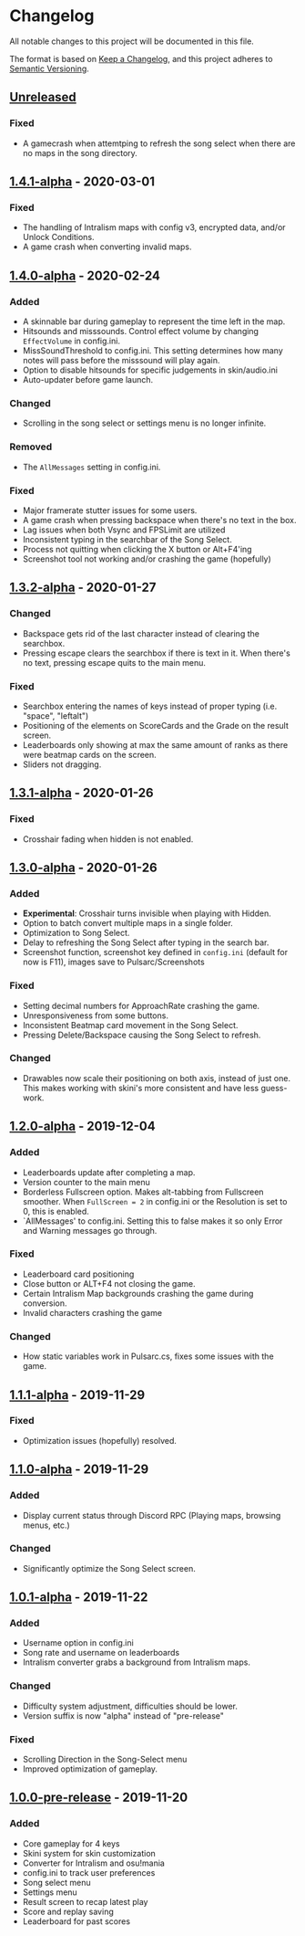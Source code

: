 # Changelog
All notable changes to this project will be documented in this file.

The format is based on [Keep a Changelog](https://keepachangelog.com/en/1.0.0/),
and this project adheres to [Semantic Versioning](https://semver.org/spec/v2.0.0.html).

## [Unreleased]

### Fixed
- A gamecrash when attemtping to refresh the song select when there are no maps in the song directory.

## [1.4.1-alpha] - 2020-03-01

### Fixed
- The handling of Intralism maps with config v3, encrypted data, and/or Unlock Conditions.
- A game crash when converting invalid maps.

## [1.4.0-alpha] - 2020-02-24

### Added
- A skinnable bar during gameplay to represent the time left in the map.
- Hitsounds and misssounds. Control effect volume by changing `EffectVolume` in config.ini.
- MissSoundThreshold to config.ini. This setting determines how many notes will pass before the misssound will play again.
- Option to disable hitsounds for specific judgements in skin/audio.ini
- Auto-updater before game launch.

### Changed
- Scrolling in the song select or settings menu is no longer infinite.

### Removed
- The `AllMessages` setting in config.ini.

### Fixed
- Major framerate stutter issues for some users.
- A game crash when pressing backspace when there's no text in the box.
- Lag issues when both Vsync and FPSLimit are utilized
- Inconsistent typing in the searchbar of the Song Select.
- Process not quitting when clicking the X button or Alt+F4'ing
- Screenshot tool not working and/or crashing the game (hopefully)

## [1.3.2-alpha] - 2020-01-27

### Changed
- Backspace gets rid of the last character instead of clearing the searchbox.
- Pressing escape clears the searchbox if there is text in it. When there's no text, pressing escape quits to the main menu.

### Fixed
- Searchbox entering the names of keys instead of proper typing (i.e. "space", "leftalt")
- Positioning of the elements on ScoreCards and the Grade on the result screen.
- Leaderboards only showing at max the same amount of ranks as there were beatmap cards on the screen.
- Sliders not dragging.

## [1.3.1-alpha] - 2020-01-26

### Fixed
- Crosshair fading when hidden is not enabled.

## [1.3.0-alpha] - 2020-01-26

### Added
- **Experimental**: Crosshair turns invisible when playing with Hidden.
- Option to batch convert multiple maps in a single folder.
- Optimization to Song Select.
- Delay to refreshing the Song Select after typing in the search bar.
- Screenshot function, screenshot key defined in `config.ini` (default for now is F11), images save to Pulsarc/Screenshots 

### Fixed
- Setting decimal numbers for ApproachRate crashing the game.
- Unresponsiveness from some buttons.
- Inconsistent Beatmap card movement in the Song Select.
- Pressing Delete/Backspace causing the Song Select to refresh.

### Changed
- Drawables now scale their positioning on both axis, instead of just one. This makes working with skini's more consistent and have less guess-work.

## [1.2.0-alpha] - 2019-12-04

### Added
- Leaderboards update after completing a map.
- Version counter to the main menu
- Borderless Fullscreen option. Makes alt-tabbing from Fullscreen smoother. When `FullScreen = 2` in config.ini or the Resolution is set to 0, this is enabled.
- `AllMessages' to config.ini. Setting this to false makes it so only Error and Warning messages go through.

### Fixed
- Leaderboard card positioning
- Close button or ALT+F4 not closing the game.
- Certain Intralism Map backgrounds crashing the game during conversion.
- Invalid characters crashing the game

### Changed
- How static variables work in Pulsarc.cs, fixes some issues with the game.

## [1.1.1-alpha] - 2019-11-29

### Fixed
- Optimization issues (hopefully) resolved.

## [1.1.0-alpha] - 2019-11-29

### Added
- Display current status through Discord RPC (Playing maps, browsing menus, etc.)

### Changed
- Significantly optimize the Song Select screen.

## [1.0.1-alpha] - 2019-11-22

### Added
- Username option in config.ini
- Song rate and username on leaderboards
- Intralism converter grabs a background from Intralism maps.

### Changed
- Difficulty system adjustment, difficulties should be lower.
- Version suffix is now "alpha" instead of "pre-release"

### Fixed
- Scrolling Direction in the Song-Select menu
- Improved optimization of gameplay.

## [1.0.0-pre-release] - 2019-11-20

### Added
- Core gameplay for 4 keys
- Skini system for skin customization
- Converter for Intralism and osu!mania
- config.ini to track user preferences
- Song select menu
- Settings menu
- Result screen to recap latest play
- Score and replay saving
- Leaderboard for past scores


[unreleased]: https://github.com/PulsarcGame/Pulsarc/compare/v1.4.1-alpha...HEAD
[1.4.1-alpha]: https://github.com/PulsarcGame/Pulsarc/compare/v1.4.0-alpha...v1.4.1-alpha
[1.4.0-alpha]: https://github.com/PulsarcGame/Pulsarc/compare/v1.3.2-alpha...v1.4.0-alpha
[1.3.2-alpha]: https://github.com/PulsarcGame/Pulsarc/compare/v1.3.1-alpha...v1.3.2-alpha
[1.3.1-alpha]: https://github.com/PulsarcGame/Pulsarc/compare/v1.3.0-alpha...v1.3.1-alpha
[1.3.0-alpha]: https://github.com/PulsarcGame/Pulsarc/compare/v1.2.0-alpha...v1.3.0-alpha
[1.2.0-alpha]: https://github.com/PulsarcGame/Pulsarc/compare/v1.1.1-alpha...v1.2.0-alpha
[1.1.1-alpha]: https://github.com/PulsarcGame/Pulsarc/compare/v1.1.0-alpha...v1.1.1-alpha
[1.1.0-alpha]: https://github.com/PulsarcGame/Pulsarc/compare/v1.0.1-alpha...v1.1.0-alpha
[1.0.1-alpha]: https://github.com/PulsarcGame/Pulsarc/compare/v1.0.0-pre-release...v1.0.1-alpha
[1.0.0-pre-release]: https://github.com/PulsarcGame/Pulsarc/tree/v1.0.0-pre-release
